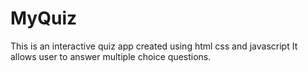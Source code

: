 # MyQuiz
This is an interactive quiz app created using html css and javascript
It allows user to answer multiple choice questions.
